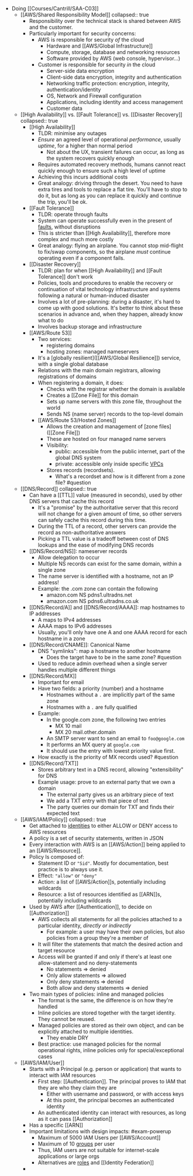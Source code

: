 - Doing [[Courses/Cantrill/SAA-C03]]
	- [[AWS/Shared Responsibility Model]]
	  collapsed:: true
		- Responsibility over the technical stack is shared between AWS and the customer.
		- Particularly important for security concerns:
			- AWS is responsible for security _of_ the cloud
				- Hardware and [[AWS/Global Infrastructure]]
				- Compute, storage, database and networking resources
				- Software provided by AWS (web console, hypervisor...)
			- Customer is responsible for security _in_ the cloud
				- Server-side data encryption
				- Client-side data encryption, integrity and authentication
				- Networking traffic protection: encryption, integrity, authentication/identity
				- OS, Network and Firewall configuration
				- Applications, including identity and access management
				- Customer data
	- [[High Availability]] vs. [[Fault Tolerance]] vs. [[Disaster Recovery]]
	  collapsed:: true
		- [[High Availability]]
			- TLDR: minimise any outages
			- _Ensure_ an agreed level of operational _performance_, usually _uptime_, for a higher than normal period
				- Not about the UX, transient failures can occur, as long as the system recovers quickly enough
			- Requires automated recovery methods, humans cannot react quickly enough to ensure such a high level of uptime
			- Achieving this incurs additional costs
			- Great analogy: driving through the desert. You need to have extra tires and tools to replace a flat tire. You'll have to stop to do it, but as long as you can replace it quickly and continue the trip, you'll be ok.
		- [[Fault Tolerance]]
			- TLDR: operate through faults
			- System can operate successfully even in the present of [faults]([[Fault]]), without disruptions
			- This is stricter than [[High Availability]], therefore more complex and much more costly
			- Great analogy: flying an airplane. You cannot stop mid-flight to fix/swap components, so the airplane *must* continue operating even if a component fails.
		- [[Disaster Recovery]]
			- TLDR: plan for when [[High Availability]] and [[Fault Tolerance]] don't work
			- Policies, tools and procedures to enable the recovery or continuation of vital technology infrastructure and systems following a natural or human-induced disaster
			- Involves a lot of pre-planning: during a disaster, it's hard to come up with good solutions. It's better to think about these scenarios in advance and, when they happen, already know what to do
			- Involves backup storage and infrastructure
		- [[AWS/Route 53]]
			- Two services:
				- registering domains
				- hosting zones: managed nameservers
			- It's a [globally resilient]([[AWS/Global Resilience]]) service, with a single global database
			- Relations with the main domain registrars, allowing registrations of domains
			- When registering a domain, it does:
				- Checks with the registrar whether the domain is available
				- Creates a [[Zone File]] for this domain
				- Sets up name servers with this zone file, throughout the world
				- Sends NS (name server) records to the top-level domain
			- [[AWS/Route 53/Hosted Zones]]
				- Allows the creation and management of [zone files]([[Zone File]])
				- These are hosted on four managed name servers
				- Visibility:
					- public: accessible from the public internet, part of the global DNS system
					- private: accessible only inside specific [VPCs]([[AWS/VPC]])
				- Stores records (recordsets).
					- What's a recordset and how is it different from a zone file? #question
	- [[DNS/Record]]
	  collapsed:: true
		- Can have a [[TTL]] value (measured in seconds), used by other DNS servers that cache this record
			- It's a "promise" by the authoritative server that this record will not change for a given amount of time, so other servers can safely cache this record during this time.
			- During the TTL of a record, other servers can provide the record as non-authoritative answers
			- Picking a TTL value is a tradeoff between cost of DNS lookups and the ease of modifying DNS records
		- [[DNS/Record/NS]]: nameserver records
			- Allow delegation to occur
			- Multiple NS records can exist for the same domain, within a single zone
			- The name server is identified with a hostname, not an IP address!
			- Example: the .com zone can contain the following
				- amazon.com NS pdns1.ultradns.net
				- amazon.com NS pdns6.ultradns.co.uk
		- [[DNS/Record/A]] and [[DNS/Record/AAAA]]: map hostnames to IP addresses
			- A maps to IPv4 addresses
			- AAAA maps to IPv6 addresses
			- Usually, you'll only have one A and one AAAA record for each hostname in a zone
		- [[DNS/Record/CNAME]]: Canonical Name
			- DNS "symlinks": map a hostname to another hostname
				- Does the target have to be in the same zone? #question
			- Used to reduce admin overhead when a single server handles multiple different things
		- [[DNS/Record/MX]]
			- Important for email
			- Have two fields: a priority (number) and a hostname
				- Hostnames without a `.` are implicitly part of the same zone
				- Hostnames with a `.` are fully qualified
			- Example:
				- In the google.com zone, the following two entries
					- MX 10 mail
					- MX 20 mail.other.domain
				- An SMTP server want to send an email to `foo@google.com`
				- It performs an MX query at `google.com`
				- It should use the entry with lowest priority value first.
			- How exactly is the priority of MX records used? #question
		- [[DNS/Record/TXT]]
			- Stores arbitrary text in a DNS record, allowing "extensibility" for DNS
			- Example usage: prove to an external party that we own a domain
				- The external party gives us an arbitrary piece of text
				- We add a TXT entry with that piece of text
				- The party queries our domain for TXT and finds their expected text
	- [[AWS/IAM/Policy]]
	  collapsed:: true
		- Get attached to [identities]([[AWS/IAM/Identity]]) to either ALLOW or DENY access to AWS resources
		- A policy is a set of security statements, written in JSON
		- Every interaction with AWS is an [[AWS/Action]] being applied to an [[AWS/Resource]].
		- Policy Is composed of:
			- Statement ID or `"Sid"`. Mostly for documentation, best practice is to always use it.
			- Effect: `"allow"` or `"deny"`
			- Action: a list of [[AWS/Action]]s, potentially including wildcards
			- Resource: a list of resources identified as [[ARN]]s, potentially including wildcards
		- Used by AWS after [[Authentication]], to decide on [[Authorization]]
			- AWS collects all statements for all the policies attached to a particular identity, _directly or indirectly_
				- For example: a user may have their own policies, but also policies from a group they're a member of
			- It will filter the statements that match the desired action and target resource
			- Access will be granted if and only if there's at least one allow-statement and no deny-statements
				- No statements => denied
				- Only allow statements => allowed
				- Only deny statements => denied
				- Both allow and deny statements => denied
		- Two main types of policies: inline and managed policies
			- The format is the same, the difference is on how they're handled
			- Inline policies are stored together with the target identity. They cannot be reused.
			- Managed policies are stored as their own object, and can be explicitly attached to multiple identities.
				- They enable DRY
			- Best practice: use managed policies for the normal operational rights, inline policies only for special/exceptional cases
	- [[AWS/IAM/User]]
		- Starts with a Principal (e.g. person or application) that wants to interact with IAM resources
			- First step: [[Authentication]]. The principal proves to IAM that they are who they claim they are
				- Either with username and password, or with access keys
				- At this point, the principal becomes an authenticated identity
			- An authenticated identity can interact with resources, as long as it can pass [[Authorization]]
		- Has a specific [[ARN]]
		- Important limitations with design impacts: #exam-powerup
			- Maximum of 5000 IAM Users per [[AWS/Account]]
			- Maximum of 10 [groups]([[AWS/IAM/Group]]) per user
			- Thus, IAM users are not suitable for internet-scale applications or large orgs
			- Alternatives are [roles]([[AWS/IAM/Role]]) and [[Identity Federation]]
		-